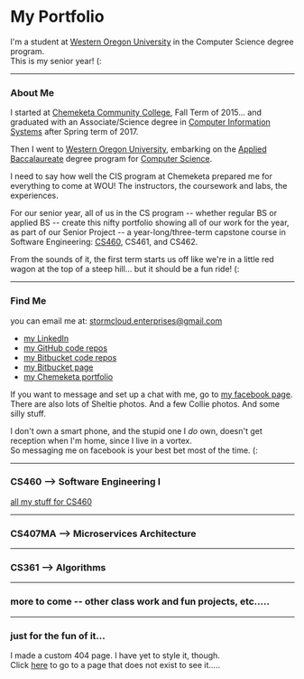 # My Portfolio
I'm a student at <a href="https://www.wou.edu/" target="_blank">Western Oregon University</a> in the Computer Science degree program.   
This is my senior year!   (:

---

### About Me 
I started at <a href="https://www.chemeketa.edu/" target="_blank">Chemeketa Community College</a>, Fall Term of 2015... and graduated with an Associate/Science degree in <a href="https://www.chemeketa.edu/programs-classes/program-finder/computer-information-systems/" target="_blank">Computer Information Systems</a> after Spring term of 2017.   

Then I went to <a href="https://www.wou.edu/" target="_blank">Western Oregon University</a>, embarking on the <a href="http://www.wou.edu/cs/degrees-programs/ab-in-computer-science/" target="_blank">Applied Baccalaureate</a> degree program for <a href="http://www.wou.edu/cs/" target="_blank">Computer Science</a>.

I need to say how well the CIS program at Chemeketa prepared me for everything to come at WOU!  The instructors, the coursework and labs, the experiences.   

For our senior year, all of us in the CS program -- whether regular BS or applied BS -- create this nifty portfolio showing all of our work for the year, as part of our Senior Project -- a year-long/three-term capstone course in Software Engineering:  <a href="http://www.wou.edu/~morses/classes/cs46x/Prep.html" target="_blank">CS460</a>, CS461, and CS462.   

From the sounds of it, the first term starts us off like we're in a little red wagon at the top of a steep hill... but it should be a fun ride!  (:

---

### Find Me
you can email me at:  <a href="mailto:stormcloud.enterprises@gmail.com?Subject=Hey%20there!" target="_top">stormcloud.enterprises@gmail.com</a>
 

* <a href="https://www.linkedin.com/in/tricia-l-holman-55a00a24/" target="_blank">my LinkedIn</a> 
* <a href="https://github.com/Stormy9/" target="_blank">my GitHub code repos</a>   
* <a href="https://bitbucket.org/Stormy9/" target="_blank">my Bitbucket code repos</a>   
* <a href="https://stormy9.bitbucket.io/" target="_blank">my Bitbucket page</a>   
* <a href="https://stormcloudenterprises.000webhostapp.com/stormy/index.html" target="_blank">my Chemeketa portfolio</a>   

If you want to message and set up a chat with me, go to <a href="https://www.facebook.com/tricia.l.holman" target="_blank">my facebook page</a>.  There are also lots of Sheltie photos.  And a few Collie photos.  And some silly stuff.

I don't own a smart phone, and the stupid one I *do* own, doesn't get reception when I'm home, since I live in a vortex.   
So messaging me on facebook is your best bet most of the time.  (:

---

### CS460 --> Software Engineering I
[all my stuff for CS460](https://stormy9.github.io/CS460/ "my CS460 stuff")

---

### CS407MA --> Microservices Architecture

---

### CS361 --> Algorithms

---

### more to come -- other class work and fun projects, etc.....

---

### just for the fun of it...   
I made a custom 404 page.  I have yet to style it, though.   
Click [here](https://stormy9.github.io/oops "oops!") to go to a page that does not exist to see it.....
